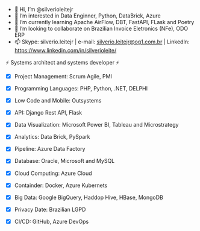 - 👋 Hi, I’m @silverioleitejr
- 👀 I’m interested in Data Enginner, Python, DataBrick, Azure
- 🌱 I’m currently learning Apache AirFlow, DBT, FastAPI, FLask and Poetry
- 💞️ I’m looking to collaborate on Brazilian Invoice Eletronics (NFe), ODO ERP
- 📫 Skype: silverio.leitejr | e-mail: silverio.leitejr@og1.com.br | LinkedIn: https://www.linkedin.com/in/silverioleite/


⚡ Systems architect and systems developer ⚡
- [x] Project Management: Scrum Agile, PMI
- [x] Programming Languages: PHP, Python, .NET, DELPHI
- [x] Low Code and Mobile: Outsystems
- [x] API: Django Rest API, Flask
- [x] Data Visualization: Microsoft Power BI, Tableau and Microstrategy
- [x] Analytics: Data Brick, PySpark
- [x] Pipeline: Azure Data Factory
- [x] Database: Oracle, Microsoft and MySQL
- [x] Cloud Computing: Azure Cloud
- [x] Containder: Docker, Azure Kubernets 
- [x] Big Data: Google BigQuery, Haddop Hive, HBase, MongoDB
- [x] Privacy Date: Brazilian LGPD
- [x] CI/CD: GitHub, Azure DevOps



